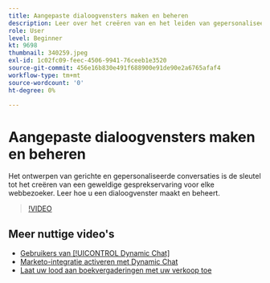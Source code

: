 ```yaml
---
title: Aangepaste dialoogvensters maken en beheren
description: Leer over het creëren van en het leiden van gepersonaliseerde dialogen. Het ontwerpen van gerichte en gepersonaliseerde gesprekken is de sleutel tot het creëren van een goede gesprekservaring voor elke Webbezoeker.
role: User
level: Beginner
kt: 9698
thumbnail: 340259.jpeg
exl-id: 1c02fc09-feec-4506-9941-76ceeb1e3520
source-git-commit: 456e16b830e491f688900e91de90e2a6765afaf4
workflow-type: tm+mt
source-wordcount: '0'
ht-degree: 0%

---
```


# Aangepaste dialoogvensters maken en beheren

Het ontwerpen van gerichte en gepersonaliseerde conversaties is de sleutel tot het creëren van een geweldige gesprekservaring voor elke webbezoeker. Leer hoe u een dialoogvenster maakt en beheert.

>[!VIDEO](https://video.tv.adobe.com/v/340259/?quality=12&learn=on)

## Meer nuttige video&#39;s

* [Gebruikers van [!UICONTROL Dynamic Chat]](user-management.md)
* [Marketo-integratie activeren met Dynamic Chat](marketo-integration.md)
* [Laat uw lood aan boekvergaderingen met uw verkoop toe](meeting-booking.md)
